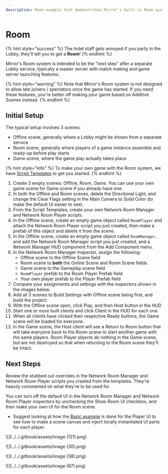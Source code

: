 ```yaml
---
description: Room example that demonstrates Mirror's built-in Room system.
---
```


# Room

{% hint style="success" %}
The hotel staff gets annoyed if you party in the Lobby, they'll tell you to get a **Room**!
{% endhint %}

Mirror's Room system is intended to be the "next step" after a separate Lobby service, typically a master server with match making and game server launching features.

{% hint style="warning" %}
Note that Mirror's Room system is not designed to allow late joiners / spectators once the game has started. If you need these features, you're better off making your game based on Additive Scenes instead.
{% endhint %}

## Initial Setup

The typical setup involves 3 scenes:

- Offline scene, generally where a Lobby might be shown from a separate service
- Room scene, generally where players of a game instance assemble and ready-up before play starts
- Game scene, where the game play actually takes place

{% hint style="info" %}
To make your own game with the Room system, we have [Script Templates](../general/script-templates.md) to get you started.
{% endhint %}

1. Create 3 empty scenes: Offline, Room, Game. You can use your own game scene for Game scene if you already have one.
2. In both the Offline and Room scenes, delete the Directional Light, and change the Clear Flags setting in the Main Camera to Solid Color (to make the default UI easier to see).
3. From the Script Templates, create your own Network Room Manager and Network Room Player scripts.
4. In the Offline scene, create an empty game object called `RoomPlayer` and attach the Network Room Player script you just created, then make a prefab of this object and delete it from the scene.
5. In the Offline scene, create an empty game object called `RoomManager`, and add the Network Room Manager script you just created, and a Network Manager HUD component from the Add Component menu.
6. In the Network Room Manager inspector, assign the following:
   - Offline scene to the Offline Scene field
   - Room scene to **both** the Online Scene and Room Scene fields
   - Game scene to the Gameplay scene field
   - `RoomPlayer` prefab to the Room Player Prefab field
   - Your own player prefab to the Player Prefab field
7. Compare your assignments and settings with the inspectors shown in the images below.
8. Add all 3 scenes to Build Settings with Offline scene being first, and build the project.
9. With the Offline scene open, click Play, and then Host button in the HUD
10. Start one or more built clients and click Client in the HUD for each one.
11. When all clients have clicked their respective Ready buttons, the Game scene will be loaded for everyone.
12. In the Game scene, the Host client will see a Return to Room button that will take everyone back to the Room scene to start another game with the same players. Room Player objects do nothing in the Game scene, but are not destroyed so that when returning to the Room scene they'll be intact.

## Next Steps

Review the stubbed out overrides in the Network Room Manager and Network Room Player scripts you created from the templates. They're heavily commented on what they're to be used for.

You can turn off the default UI in the Network Room Manager and Network Room Player inspectors by unchecking the Show Room UI checkbox, and then make your own UI for the Room scene.

- Suggest looking at how the [Basic example](basic.md) is done for the Player UI to see how to make a scene canvas and inject locally instantiated UI parts for each player.

![](../../.gitbook/assets/image (121).png)

![](../../.gitbook/assets/image (30).png)

![](../../.gitbook/assets/image (38).png)

![](../../.gitbook/assets/image (67).png)
